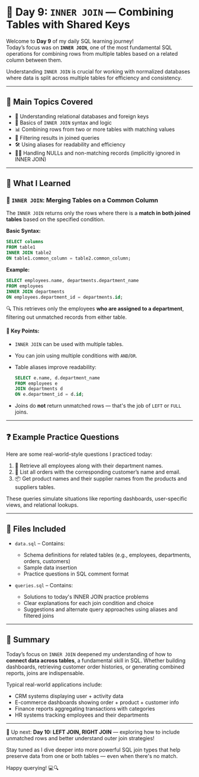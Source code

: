 
# 🔗 Day 9: `INNER JOIN` — Combining Tables with Shared Keys

Welcome to **Day 9** of my daily SQL learning journey!  
Today’s focus was on **`INNER JOIN`**, one of the most fundamental SQL operations for combining rows from multiple tables based on a related column between them.

Understanding `INNER JOIN` is crucial for working with normalized databases where data is split across multiple tables for efficiency and consistency.

---

## 🧠 Main Topics Covered

- 🔗 Understanding relational databases and foreign keys
- 🧩 Basics of `INNER JOIN` syntax and logic
- 📊 Combining rows from two or more tables with matching values
- 🧾 Filtering results in joined queries
- 🛠 Using aliases for readability and efficiency
- 🕵️‍♂️ Handling NULLs and non-matching records (implicitly ignored in INNER JOIN)

---

## 📖 What I Learned

### 🔹 `INNER JOIN`: Merging Tables on a Common Column

The `INNER JOIN` returns only the rows where there is a **match in both joined tables** based on the specified condition.

**Basic Syntax:**

```sql
SELECT columns
FROM table1
INNER JOIN table2
ON table1.common_column = table2.common_column;
````

**Example:**

```sql
SELECT employees.name, departments.department_name
FROM employees
INNER JOIN departments
ON employees.department_id = departments.id;
```

🔍 This retrieves only the employees **who are assigned to a department**, filtering out unmatched records from either table.

#### 🧠 Key Points:

* `INNER JOIN` can be used with multiple tables.
* You can join using multiple conditions with `AND`/`OR`.
* Table aliases improve readability:

  ```sql
  SELECT e.name, d.department_name
  FROM employees e
  JOIN departments d
  ON e.department_id = d.id;
  ```
* Joins do **not** return unmatched rows — that's the job of `LEFT` or `FULL` joins.

---

## ❓ Example Practice Questions

Here are some real-world-style questions I practiced today:

1. 👥 Retrieve all employees along with their department names.
2. 🛒 List all orders with the corresponding customer’s name and email.
3. 📦 Get product names and their supplier names from the products and suppliers tables.

These queries simulate situations like reporting dashboards, user-specific views, and relational lookups.

---

## 📂 Files Included

* `data.sql` – Contains:

  * Schema definitions for related tables (e.g., employees, departments, orders, customers)
  * Sample data insertion
  * Practice questions in SQL comment format

* `queries.sql` – Contains:

  * Solutions to today's INNER JOIN practice problems
  * Clear explanations for each join condition and choice
  * Suggestions and alternate query approaches using aliases and filtered joins

---

## 📝 Summary

Today’s focus on `INNER JOIN` deepened my understanding of how to **connect data across tables**, a fundamental skill in SQL. Whether building dashboards, retrieving customer order histories, or generating combined reports, joins are indispensable.

Typical real-world applications include:

* CRM systems displaying user + activity data
* E-commerce dashboards showing order + product + customer info
* Finance reports aggregating transactions with categories
* HR systems tracking employees and their departments

---

📅 Up next: **Day 10: LEFT JOIN, RIGHT JOIN** — exploring how to include unmatched rows and better understand outer join strategies!

Stay tuned as I dive deeper into more powerful SQL join types that help preserve data from one or both tables — even when there's no match.

Happy querying! 💻🔍


